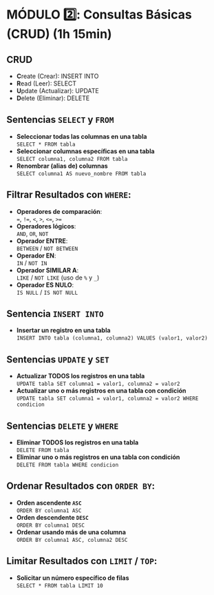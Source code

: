 # MÓDULO :two:: Consultas Básicas (CRUD) (1h 15min)

## CRUD
- **C**reate (Crear): INSERT INTO
- **R**ead (Leer): SELECT
- **U**pdate (Actualizar): UPDATE
- **D**elete (Eliminar): DELETE

## Sentencias `SELECT` y `FROM`
- **Seleccionar todas las columnas en una tabla**  
  `SELECT * FROM tabla`
- **Seleccionar columnas específicas en una tabla**  
  `SELECT columna1, columna2 FROM tabla`
- **Renombrar (alias de) columnas**  
  `SELECT columna1 AS nuevo_nombre FROM tabla`

## Filtrar Resultados con `WHERE`:
- **Operadores de comparación**:  
  `=`, `!=`, `<`, `>`, `<=`, `>=`
- **Operadores lógicos**:  
  `AND`, `OR`, `NOT`
- **Operador ENTRE**:  
  `BETWEEN` / `NOT BETWEEN`
- **Operador EN**:  
  `IN` / `NOT IN`
- **Operador SIMILAR A**:  
  `LIKE` / `NOT LIKE` (uso de `%` y `_`)
- **Operador ES NULO**:  
  `IS NULL` / `IS NOT NULL`

## Sentencia `INSERT INTO`
- **Insertar un registro en una tabla**  
  `INSERT INTO tabla (columna1, columna2) VALUES (valor1, valor2)`

## Sentencias `UPDATE` y `SET`
- **Actualizar TODOS los registros en una tabla**  
  `UPDATE tabla SET columna1 = valor1, columna2 = valor2`
- **Actualizar uno o más registros en una tabla con condición**  
  `UPDATE tabla SET columna1 = valor1, columna2 = valor2 WHERE condicion`

## Sentencias `DELETE` y `WHERE`
- **Eliminar TODOS los registros en una tabla**  
  `DELETE FROM tabla`
- **Eliminar uno o más registros en una tabla con condición**  
  `DELETE FROM tabla WHERE condicion`

## Ordenar Resultados con `ORDER BY`:
- **Orden ascendente `ASC`**  
  `ORDER BY columna1 ASC`
- **Orden descendente `DESC`**  
  `ORDER BY columna1 DESC`
- **Ordenar usando más de una columna**  
  `ORDER BY columna1 ASC, columna2 DESC`

## Limitar Resultados con `LIMIT` / `TOP`:
- **Solicitar un número específico de filas**  
  `SELECT * FROM tabla LIMIT 10`
